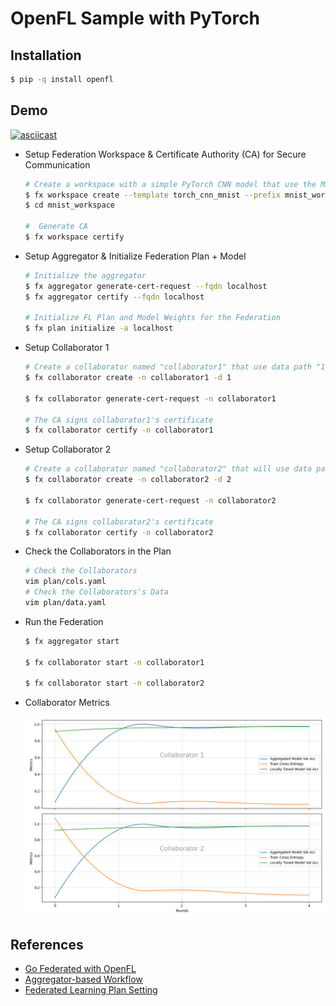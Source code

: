 # OpenFL Sample with PyTorch

## Installation

```bash
$ pip -q install openfl
```

## Demo

  [![asciicast](https://asciinema.org/a/669761.svg)](https://asciinema.org/a/669761)

- Setup Federation Workspace & Certificate Authority (CA) for Secure Communication

  ```bash
  # Create a workspace with a simple PyTorch CNN model that use the MNIST dataset
  $ fx workspace create --template torch_cnn_mnist --prefix mnist_workspace
  $ cd mnist_workspace

  #  Generate CA
  $ fx workspace certify
  ```

- Setup Aggregator & Initialize Federation Plan + Model

  ```bash
  # Initialize the aggregator
  $ fx aggregator generate-cert-request --fqdn localhost
  $ fx aggregator certify --fqdn localhost

  # Initialize FL Plan and Model Weights for the Federation
  $ fx plan initialize -a localhost
  ```

- Setup Collaborator 1

  ```bash
  # Create a collaborator named "collaborator1" that use data path "1"
  $ fx collaborator create -n collaborator1 -d 1

  $ fx collaborator generate-cert-request -n collaborator1

  # The CA signs collaborator1's certificate
  $ fx collaborator certify -n collaborator1
  ```

- Setup Collaborator 2

  ```bash
  # Create a collaborator named "collaborator2" that will use data path "2"
  $ fx collaborator create -n collaborator2 -d 2

  $ fx collaborator generate-cert-request -n collaborator2

  # The CA signs collaborator2's certificate
  $ fx collaborator certify -n collaborator2
  ```

- Check the Collaborators in the Plan

  ```bash
  # Check the Collaborators
  vim plan/cols.yaml
  # Check the Collaborators's Data
  vim plan/data.yaml
  ```

- Run the Federation
  
  ```bash
  $ fx aggregator start

  $ fx collaborator start -n collaborator1

  $ fx collaborator start -n collaborator2
  ```
- Collaborator Metrics

  ![Accuracy](./metrics-5round.png)

## References

- [Go Federated with OpenFL](https://towardsdatascience.com/go-federated-with-openfl-8bc145a5ead1)
- [Aggregator-based Workflow](https://openfl.readthedocs.io/en/latest/about/features_index/taskrunner.html)
- [Federated Learning Plan Setting](https://openfl.readthedocs.io/en/latest/about/features_index/taskrunner.html#federated-learning-plan-fl-plan-settings)